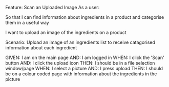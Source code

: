 Feature: Scan an Uploaded Image
As a user:

So that I can find information about ingredients in a product and categorise them in a useful way

I want to upload an image of the ingredients on a product

Scenario: Upload an image of an ingredients list to receive catagorised information about each ingredient

GIVEN: I am on the main page
AND: I am logged in
WHEN: I click the 'Scan' button
AND: I click the upload icon
THEN: I should be in a file selection window/page
WHEN: I select a picture
AND: I press upload
THEN: I should be on a colour coded page with information about the ingredients in the picture
